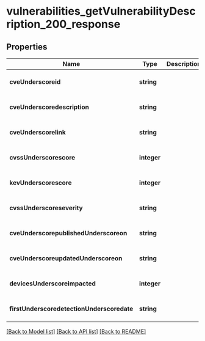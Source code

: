 # vulnerabilities_getVulnerabilityDescription_200_response

## Properties
Name | Type | Description | Notes
------------ | ------------- | ------------- | -------------
**cveUnderscoreid** | **string** |  | [optional] [default to null]
**cveUnderscoredescription** | **string** |  | [optional] [default to null]
**cveUnderscorelink** | **string** |  | [optional] [default to null]
**cvssUnderscorescore** | **integer** |  | [optional] [default to null]
**kevUnderscorescore** | **integer** |  | [optional] [default to null]
**cvssUnderscoreseverity** | **string** |  | [optional] [default to null]
**cveUnderscorepublishedUnderscoreon** | **string** |  | [optional] [default to null]
**cveUnderscoreupdatedUnderscoreon** | **string** |  | [optional] [default to null]
**devicesUnderscoreimpacted** | **integer** |  | [optional] [default to null]
**firstUnderscoredetectionUnderscoredate** | **string** |  | [optional] [default to null]

[[Back to Model list]](../README.md#documentation-for-models) [[Back to API list]](../README.md#documentation-for-api-endpoints) [[Back to README]](../README.md)


